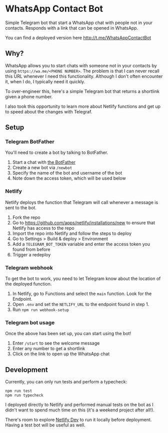 # WhatsApp Contact Bot

Simple Telegram bot that start a WhatsApp chat with people not in your contacts.
Responds with a link that can be opened in WhatsApp.

You can find a deployed version here http://t.me/WhatsAppContactBot

## Why?

WhatsApp allows you to start chats with someone not in your contacts by using
`https://wa.me/<PHONE NUMBER>`. The problem is that I can never recall this URL
whenever I need this functionality. Although I don't often encounter it,
when I do, I typically need it quickly.

To over-engineer this, here's a simple Telegram bot that returns a shortlink
given a phone number.

I also took this opportunity to learn more about Netlify functions and get up
to speed about the changes with Telegraf.

## Setup

### Telegram BotFather

You'll need to create a bot by talking to BotFather.

1. Start a chat with [the BotFather](https://t.me/botfather)
2. Create a new bot via `/newbot`
3. Specify the name of the bot and username of the bot
4. Note down the access token, which will be used below

### Netlify

Netlify deploys the function that Telegram will call whenever a message is sent to the bot.

1. Fork the repo
2. Go to https://github.com/apps/netlify/installations/new to ensure that Netlify has access to the repo
3. Import the repo into Netlify and follow the steps to deploy
4. Go to Settings > Build & deploy > Environment
5. Add a `TELEGRAM_BOT_TOKEN` variable and enter the access token you found from before
6. Trigger a redeploy

### Telegram webhook

To get the bot to work, you need to let Telegram know about the location of the deployed function.

1. In Netlify, go to Functions and select the `main` function. Look for the Endpoint.
2. Open `.env` and set the `NETLIFY_URL` to the endpoint found in step 1.
3. Run `npm run webhook-setup`

### Telegram bot usage

Once the above has been set up, you can start using the bot!

1. Enter `/start` to see the welcome message
2. Enter any number to get a shortlink
3. Click on the link to open up the WhatsApp chat

## Development

Currently, you can only run tests and perform a typecheck:

```
npm run test
npm run typecheck
```

I deployed directly to Netlify and performed manual tests on the bot as I didn't want to spend much time on this (it's a weekend project after all!).

There's room to explore [Netlify Dev](https://docs.netlify.com/cli/get-started/#run-a-local-development-environment) to run it locally before deployment. Having a test bot will be useful as well.
